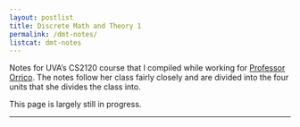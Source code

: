 ```yaml
---
layout: postlist
title: Discrete Math and Theory 1
permalink: /dmt-notes/
listcat: dmt-notes
---
```

Notes for UVA’s CS2120 course that I compiled while working for [Professor Orrico][po]. The notes follow her class fairly closely
and are divided into the four units that she divides the class into.

This page is largely still in progress.

---


[po]: https://engineering.virginia.edu/faculty/elizabeth-orrico
